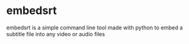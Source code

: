 # embedsrt
embedsrt is a simple command line tool made with python to embed a subtitle file into any video or audio files
